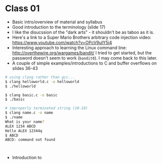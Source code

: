# Class 01

- Basic intro/overview of material and syllabus
- Good introduction to the terminology (slide 17)
- I like the disucssion of the "dark arts" - it shouldn't be as taboo as it is.
- Here's a link to a Super Mario Brothers arbitrary code injection video: 
  https://www.youtube.com/watch?v=OPcV9uIY5i4
- Interesting approach to learning the Linux command line: 
  http://overthewire.org/wargames/bandit/ I tried to get started, but the 
  password doesn't seem to work (`bandit0`). I may come back to this later.
- A couple of simple examples/introductions to C and buffer overflows on slides 
  36-43

```bash
# using clang rather than gcc...
$ clang helloworld.c -o helloworld
$ ./helloworld

$ clang basic.c -o basic
$ ./basic

# improperly terminated string (10-10)
$ clang name.c -o name
$ ./name
What is your name?
ALEX 1234 ABCD
Hello ALEX 12344q
$ ABCD
ABCD: command not found




```

- Introduction to 
